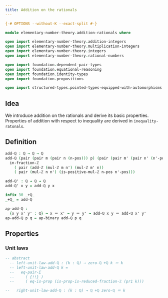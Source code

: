 ```yaml
---
title: Addition on the rationals
---
```


```agda
{-# OPTIONS --without-K --exact-split #-}

module elementary-number-theory.addition-rationals where

open import elementary-number-theory.addition-integers
open import elementary-number-theory.multiplication-integers
open import elementary-number-theory.integers
open import elementary-number-theory.rational-numbers

open import foundation.dependent-pair-types
open import foundation.equational-reasoning
open import foundation.identity-types
open import foundation.propositions

open import structured-types.pointed-types-equipped-with-automorphisms
```

## Idea

We introduce addition on the rationals and derive its basic properties. Properties of addition with respect to inequality are derived in `inequality-ratonals`.

## Definition

```agda
add-ℚ : ℚ → ℚ → ℚ
add-ℚ (pair (pair m (pair n (n-pos))) p) (pair (pair m' (pair n' (n'-pos))) p') =
  in-fraction-ℤ
    ( pair (add-ℤ (mul-ℤ m n') (mul-ℤ m' n))
    ( pair (mul-ℤ n n') (is-positive-mul-ℤ n-pos n'-pos)))

add-ℚ' : ℚ → ℚ → ℚ
add-ℚ' x y = add-ℚ y x

infix 30 _+ℚ_
_+ℚ_ = add-ℚ

ap-add-ℚ :
  {x y x' y' : ℚ} → x ＝ x' → y ＝ y' → add-ℚ x y ＝ add-ℚ x' y'
ap-add-ℚ p q = ap-binary add-ℚ p q
```

## Properties

### Unit laws

```agda
-- abstract
  -- left-unit-law-add-ℚ : (k : ℚ) → zero-ℚ +ℚ k ＝ k
  -- left-unit-law-add-ℚ k =
  --   eq-pair-Σ
  --     ( {!!} )
  --     ( eq-is-prop (is-prop-is-reduced-fraction-ℤ (pr1 k)))

--   right-unit-law-add-ℚ : (k : ℚ) → ℚ +ℚ zero-ℚ ＝ k
```
